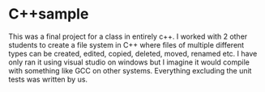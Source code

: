 # C++sample
This was a final project for a class in entirely c++. I worked with 2 other students to create a file system in C++ where files of multiple different types can be created, edited, copied, deleted, moved, renamed etc. I have only ran it using visual studio on windows but I imagine it would compile with something like GCC on other systems. Everything excluding the unit tests was written by us.

